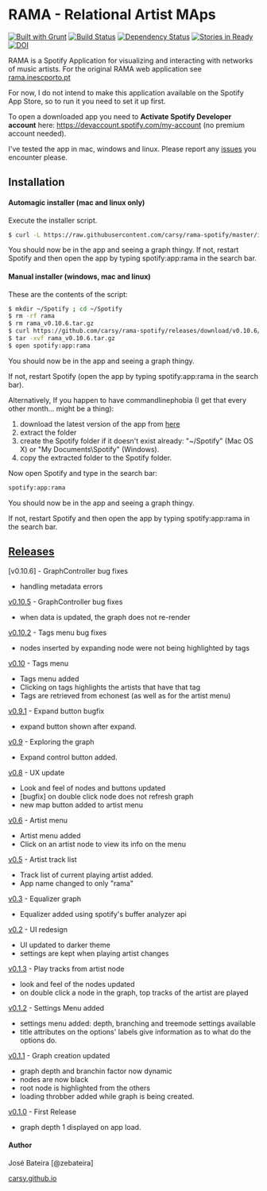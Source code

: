 RAMA - Relational Artist MAps
=========
[![Built with Grunt](https://cdn.gruntjs.com/builtwith.png)](http://gruntjs.com/) [![Build Status](https://travis-ci.org/carsy/rama-spotify.png?branch=master)](https://travis-ci.org/carsy/rama-spotify) [![Dependency Status](https://gemnasium.com/carsy/rama-spotify.png)](https://gemnasium.com/carsy/rama-spotify) [![Stories in Ready](https://badge.waffle.io/carsy/rama-spotify.png?label=ready&title=Ready)](https://waffle.io/carsy/rama-spotify) [![DOI](https://zenodo.org/badge/3432/carsy/rama-spotify.png)](http://dx.doi.org/10.5281/zenodo.9745)

RAMA is a Spotify Application for visualizing and interacting with networks of music artists. For the original RAMA web application see [rama.inescporto.pt]

For now, I do not intend to make this application available on the Spotify App Store, so to run it you need to set it up first.

To open a downloaded app you need to **Activate Spotify Developer account** here: https://devaccount.spotify.com/my-account (no premium account needed).

I've tested the app in mac, windows and linux. Please report any [issues] you encounter please.

Installation
--------------

#### Automagic installer (mac and linux only)

Execute the installer script.

```sh
$ curl -L https://raw.githubusercontent.com/carsy/rama-spotify/master/install.sh | bash
```

You should now be in the app and seeing a graph thingy.
If not, restart Spotify and then open the app by typing spotify:app:rama in the search bar.

#### Manual installer (windows, mac and linux)

These are the contents of the script:

```sh
$ mkdir ~/Spotify ; cd ~/Spotify
$ rm -rf rama
$ rm rama_v0.10.6.tar.gz
$ curl https://github.com/carsy/rama-spotify/releases/download/v0.10.6/rama_v0.10.6.tar.gz
$ tar -xvf rama_v0.10.6.tar.gz
$ open spotify:app:rama
```

You should now be in the app and seeing a graph thingy.

If not, restart Spotify (open the app by typing spotify:app:rama in the search bar).

Alternatively, If you happen to have commandlinephobia (I get that every other month... might be a thing):

1. download the latest version of the app from [here]
2. extract the folder
3. create the Spotify folder if it doesn't exist already: "~/Spotify" (Mac OS X) or "My Documents\Spotify" (Windows).
4. copy the extracted folder to the Spotify folder.

Now open Spotify and type in the search bar:
```sh
spotify:app:rama
```

You should now be in the app and seeing a graph thingy.

If not, restart Spotify and then open the app by typing spotify:app:rama in the search bar.

[Releases]
----

[v0.10.6] - GraphController bug fixes
  - handling metadata errors

[v0.10.5] - GraphController bug fixes
  - when data is updated, the graph does not re-render

[v0.10.2] - Tags menu bug fixes
  - nodes inserted by expanding node were not being highlighted by tags

[v0.10] - Tags menu
  - Tags menu added
  - Clicking on tags highlights the artists that have that tag
  - Tags are retrieved from echonest (as well as for the artist menu)

[v0.9.1] - Expand button bugfix
  - expand button shown after expand.

[v0.9] - Exploring the graph
  - Expand control button added.

[v0.8] - UX update
  - Look and feel of nodes and buttons updated
  - [bugfix] on double click node does not refresh graph
  - new map button added to artist menu

[v0.6] - Artist menu
  - Artist menu added
  - Click on an artist node to view its info on the menu

[v0.5] - Artist track list
  - Track list of current playing artist added.
  - App name changed to only "rama"

[v0.3] - Equalizer graph
  - Equalizer added using spotify's buffer analyzer api

[v0.2] - UI redesign
  - UI updated to darker theme
  - settings are kept when playing artist changes

[v0.1.3] - Play tracks from artist node
  - look and feel of the nodes updated
  - on double click a node in the graph, top tracks of the artist are played

[v0.1.2] - Settings Menu added
  - settings menu added: depth, branching and treemode settings available
  - title attributes on the options' labels give information as to what do the options do.

[v0.1.1] - Graph creation updated
  - graph depth and branchin factor now dynamic
  - nodes are now black
  - root node is highlighted from the others
  - loading throbber added while graph is being created.

[v0.1.0] - First Release
  - graph depth 1 displayed on app load.


#### Author

José Bateira
[@zebateira]

[carsy.github.io]

[rama.inescporto.pt]:http://rama.inescporto.pt
[carsy.github.io]:http://carsy.github.io
[@\_carsy\_]:http://twitter.com/_carsy_
[here]:https://github.com/carsy/rama-spotify/releases/latest
[Releases]:https://github.com/carsy/rama-spotify/releases/latest
[issues]:https://github.com/carsy/rama-spotify/issues
[v0.10.5]:https://github.com/carsy/rama-spotify/releases/tag/v0.10.6
[v0.10.5]:https://github.com/carsy/rama-spotify/releases/tag/v0.10.5
[v0.10.2]:https://github.com/carsy/rama-spotify/releases/tag/v0.10.2
[v0.10]:https://github.com/carsy/rama-spotify/releases/tag/v0.10
[v0.9.1]:https://github.com/carsy/rama-spotify/releases/tag/v0.9.1
[v0.9]:https://github.com/carsy/rama-spotify/releases/tag/v0.9
[v0.8]:https://github.com/carsy/rama-spotify/releases/tag/v0.8
[v0.6]:https://github.com/carsy/rama-spotify/releases/tag/v0.6
[v0.5]:https://github.com/carsy/rama-spotify/releases/tag/v0.5
[v0.3]:https://github.com/carsy/rama-spotify/releases/tag/v0.3
[v0.2]:https://github.com/carsy/rama-spotify/releases/tag/v0.2
[v0.1.3]:https://github.com/carsy/rama-spotify/releases/tag/v0.1.3
[v0.1.2]:https://github.com/carsy/rama-spotify/releases/tag/v0.1.2
[v0.1.1]:https://github.com/carsy/rama-spotify/releases/tag/v0.1.1
[v0.1.0]:https://github.com/carsy/rama-spotify/releases/tag/v0.1.0
